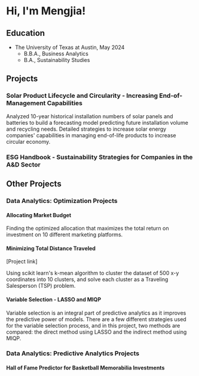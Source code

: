 # Hi, I'm Mengjia!

## Education
- The University of Texas at Austin, May 2024
  - B.B.A., Business Analytics
  - B.A., Sustainability Studies

## Projects 

### Solar Product Lifecycle and Circularity - Increasing End-of-Management Capabilities 
Analyzed 10-year historical installation numbers of solar panels and batteries to build a forecasting model predicting future installation volume and recycling needs. Detailed strategies to increase solar energy companies' capabilities in managing end-of-life products to increase circular economy. 

### ESG Handbook - Sustainability Strategies for Companies in the A&D Sector 



## Other Projects 
### Data Analytics: Optimization Projects
#### Allocating Market Budget 
Finding the optimized allocation that maximizes the total return on investment on 10 different marketing platforms. 

#### Minimizing Total Distance Traveled 
[Project link]

Using scikit learn's k-mean algorithm to cluster the dataset of 500 x-y coordinates into 10 clusters, and solve each cluster as a Traveling Salesperson (TSP) problem.

#### Variable Selection - LASSO and MIQP

Variable selection is an integral part of predictive analytics as it improves the predictive power of models. There are a few different strategies used for the variable selection process, and in this project, two methods are compared: the direct method using LASSO and the indirect method using MIQP. 



### Data Analytics: Predictive Analytics Projects 

#### Hall of Fame Predictor for Basketball Memorabilia Investments
